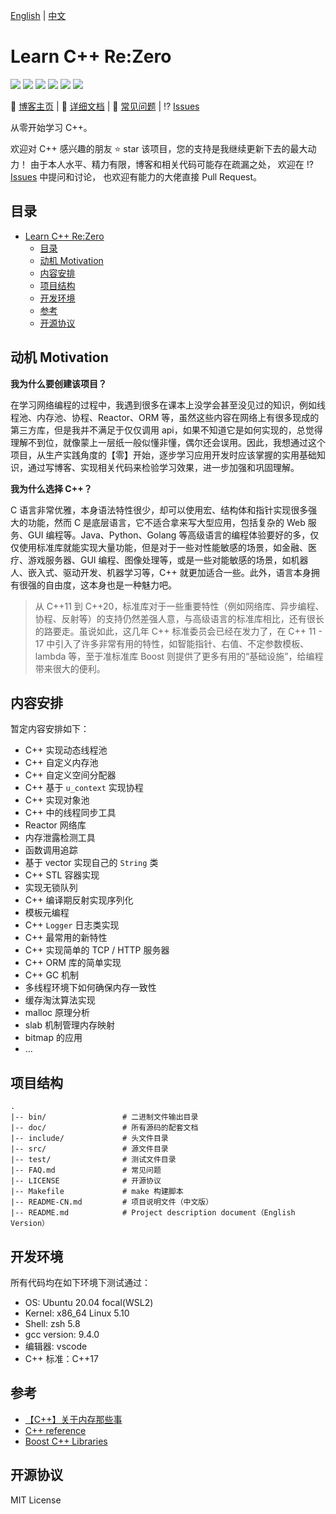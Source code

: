 [English](README.md) | [中文](README-CN.md)

# Learn C++ Re:Zero

<p>
<img src="https://img.shields.io/github/issues/Wel2018/learn-cpp-rezero"/>
<img src="https://img.shields.io/github/stars/Wel2018/learn-cpp-rezero"/>
<img src="https://img.shields.io/github/license/Wel2018/learn-cpp-rezero"/>
<img src="https://img.shields.io/badge/platform-linux%20%7C%20windows%20-blue"/>
<img src="https://img.shields.io/github/contributors/Wel2018/learn-cpp-rezero"/>
<img src="https://img.shields.io/github/commit-activity/m/Wel2018/learn-cpp-rezero"/>
</p>

📝 [博客主页](https://juejin.cn/user/2594503171769720/posts)
| 📄 [详细文档](doc/overview.md)
| 💬 [常见问题](FAQ.md)
| ⁉ [Issues](https://github.com/Wel2018/learn-cpp-rezero/issues)

从零开始学习 C++。

欢迎对 C++ 感兴趣的朋友 ⭐ star 该项目，您的支持是我继续更新下去的最大动力！
由于本人水平、精力有限，博客和相关代码可能存在疏漏之处，
欢迎在 ⁉ [Issues](https://github.com/Wel2018/learn-cpp-rezero/issues) 中提问和讨论，
也欢迎有能力的大佬直接 Pull Request。

## 目录

- [Learn C++ Re:Zero](#learn-c-rezero)
  - [目录](#目录)
  - [动机 Motivation](#动机-motivation)
  - [内容安排](#内容安排)
  - [项目结构](#项目结构)
  - [开发环境](#开发环境)
  - [参考](#参考)
  - [开源协议](#开源协议)

## 动机 Motivation

**我为什么要创建该项目？**

在学习网络编程的过程中，我遇到很多在课本上没学会甚至没见过的知识，例如线程池、内存池、协程、Reactor、ORM 等，虽然这些内容在网络上有很多现成的第三方库，但是我并不满足于仅仅调用 api，如果不知道它是如何实现的，总觉得理解不到位，就像蒙上一层纸一般似懂非懂，偶尔还会误用。因此，我想通过这个项目，从生产实践角度的【零】开始，逐步学习应用开发时应该掌握的实用基础知识，通过写博客、实现相关代码来检验学习效果，进一步加强和巩固理解。

**我为什么选择 C++？** 

C 语言非常优雅，本身语法特性很少，却可以使用宏、结构体和指针实现很多强大的功能，然而 C 是底层语言，它不适合拿来写大型应用，包括复杂的 Web 服务、GUI 编程等。Java、Python、Golang 等高级语言的编程体验要好的多，仅仅使用标准库就能实现大量功能，但是对于一些对性能敏感的场景，如金融、医疗、游戏服务器、GUI 编程、图像处理等，或是一些对能敏感的场景，如机器人、嵌入式、驱动开发、机器学习等，C++ 就更加适合一些。此外，语言本身拥有很强的自由度，这本身也是一种魅力吧。

>   从 C++11 到 C++20，标准库对于一些重要特性（例如网络库、异步编程、协程、反射等）的支持仍然差强人意，与高级语言的标准库相比，还有很长的路要走。虽说如此，这几年 C++ 标准委员会已经在发力了，在 C++ 11 - 17 中引入了许多非常有用的特性，如智能指针、右值、不定参数模板、lambda 等，至于准标准库 Boost 则提供了更多有用的“基础设施”，给编程带来很大的便利。

## 内容安排

暂定内容安排如下：

- C++ 实现动态线程池
- C++ 自定义内存池
- C++ 自定义空间分配器
- C++ 基于 `u_context` 实现协程
- C++ 实现对象池
- C++ 中的线程同步工具
- Reactor 网络库
- 内存泄露检测工具
- 函数调用追踪
- 基于 vector 实现自己的 `String` 类
- C++ STL 容器实现
- 实现无锁队列
- C++ 编译期反射实现序列化
- 模板元编程
- C++ `Logger` 日志类实现
- C++ 最常用的新特性
- C++ 实现简单的 TCP / HTTP 服务器
- C++ ORM 库的简单实现
- C++ GC 机制
- 多线程环境下如何确保内存一致性
- 缓存淘汰算法实现
- malloc 原理分析
- slab 机制管理内存映射
- bitmap 的应用
- …

## 项目结构

```
. 
|-- bin/                 # 二进制文件输出目录
|-- doc/                 # 所有源码的配套文档
|-- include/             # 头文件目录
|-- src/                 # 源文件目录
|-- test/                # 测试文件目录
|-- FAQ.md               # 常见问题
|-- LICENSE              # 开源协议
|-- Makefile             # make 构建脚本
|-- README-CN.md         # 项目说明文件（中文版）
|-- README.md            # Project description document（English Version）
```

## 开发环境

所有代码均在如下环境下测试通过：

- OS: Ubuntu 20.04 focal(WSL2)
- Kernel: x86_64 Linux 5.10 
- Shell: zsh 5.8
- gcc version: 9.4.0
- 编辑器: vscode
- C++ 标准：C++17

## 参考

- [【C++】关于内存那些事](https://juejin.cn/post/7129510627436920863) 
- [C++ reference](https://en.cppreference.com/w/)
- [Boost C++ Libraries](https://www.boost.org/doc/libs/1_80_0/)

## 开源协议

MIT License

